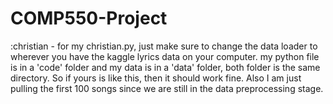 # COMP550-Project

:christian - for my christian.py, just make sure to change the data loader to wherever you have the kaggle lyrics data on your computer. my python file is in a 'code' folder and my data is in a 'data' folder, both folder is the same directory. So if yours is like this, then it should work fine. Also I am just pulling the first 100 songs since we are still in the data preprocessing stage.